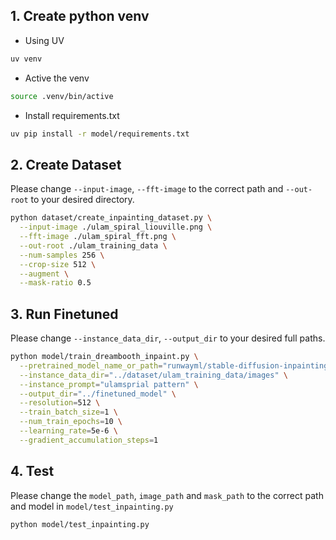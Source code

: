 ## 1. Create python venv
- Using UV
```bash
uv venv
```
- Active the venv
```bash
source .venv/bin/active
```

- Install requirements.txt
```bash
uv pip install -r model/requirements.txt
```

## 2. Create Dataset
Please change `--input-image`, `--fft-image` to the correct path and `--out-root` to your desired directory.
```bash
python dataset/create_inpainting_dataset.py \
  --input-image ./ulam_spiral_liouville.png \
  --fft-image ./ulam_spiral_fft.png \
  --out-root ./ulam_training_data \
  --num-samples 256 \
  --crop-size 512 \
  --augment \
  --mask-ratio 0.5
```

## 3. Run Finetuned
Please change `--instance_data_dir`, `--output_dir` to your desired full paths.
```bash 
python model/train_dreambooth_inpaint.py \
  --pretrained_model_name_or_path="runwayml/stable-diffusion-inpainting" \
  --instance_data_dir="../dataset/ulam_training_data/images" \
  --instance_prompt="ulamsprial pattern" \
  --output_dir="../finetuned_model" \
  --resolution=512 \
  --train_batch_size=1 \
  --num_train_epochs=10 \
  --learning_rate=5e-6 \
  --gradient_accumulation_steps=1
```

## 4. Test 
Please change the `model_path`, `image_path` and `mask_path` to the correct path and model in `model/test_inpainting.py`
```bash
python model/test_inpainting.py
```